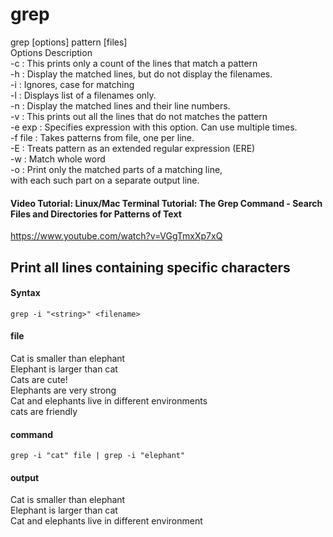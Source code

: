 # grep

grep [options] pattern [files]  
Options Description  
-c : This prints only a count of the lines that match a pattern  
-h : Display the matched lines, but do not display the filenames.  
-i : Ignores, case for matching  
-l : Displays list of a filenames only.  
-n : Display the matched lines and their line numbers.  
-v : This prints out all the lines that do not matches the pattern  
-e exp : Specifies expression with this option. Can use multiple times.  
-f file : Takes patterns from file, one per line.  
-E : Treats pattern as an extended regular expression (ERE)  
-w : Match whole word  
-o : Print only the matched parts of a matching line,  
with each such part on a separate output line.

#### Video Tutorial: Linux/Mac Terminal Tutorial: The Grep Command - Search Files and Directories for Patterns of Text

https://www.youtube.com/watch?v=VGgTmxXp7xQ

## Print all lines containing specific characters

#### Syntax

```
grep -i "<string>" <filename>
```

#### file

Cat is smaller than elephant  
Elephant is larger than cat  
Cats are cute!  
Elephants are very strong  
Cat and elephants live in different environments  
cats are friendly

#### command

```
grep -i "cat" file | grep -i "elephant"
```

#### output

Cat is smaller than elephant  
Elephant is larger than cat  
Cat and elephants live in different environment
